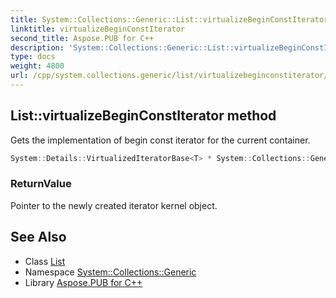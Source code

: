 ```yaml
---
title: System::Collections::Generic::List::virtualizeBeginConstIterator method
linktitle: virtualizeBeginConstIterator
second_title: Aspose.PUB for C++
description: 'System::Collections::Generic::List::virtualizeBeginConstIterator method. Gets the implementation of begin const iterator for the current container in C++.'
type: docs
weight: 4800
url: /cpp/system.collections.generic/list/virtualizebeginconstiterator/
---
```

## List::virtualizeBeginConstIterator method


Gets the implementation of begin const iterator for the current container.

```cpp
System::Details::VirtualizedIteratorBase<T> * System::Collections::Generic::List<T>::virtualizeBeginConstIterator() const override
```


### ReturnValue

Pointer to the newly created iterator kernel object.

## See Also

* Class [List](../)
* Namespace [System::Collections::Generic](../../)
* Library [Aspose.PUB for C++](../../../)

